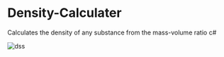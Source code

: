 # Density-Calculater
Calculates the density of any substance from the mass-volume ratio
c#

![dss](https://github.com/ApoBen/Density-Calculater/assets/135059667/737e5e9d-56e3-41bd-b27d-fd9dad927b16)
